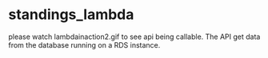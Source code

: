 # standings_lambda

please watch lambdainaction2.gif to see api being callable. The API get data from the database running on a RDS instance. 
